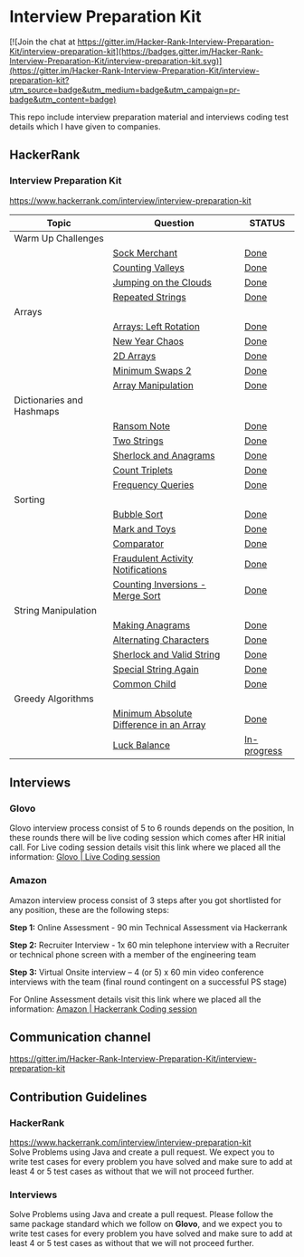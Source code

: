 # Interview Preparation Kit

[![Join the chat at https://gitter.im/Hacker-Rank-Interview-Preparation-Kit/interview-preparation-kit](https://badges.gitter.im/Hacker-Rank-Interview-Preparation-Kit/interview-preparation-kit.svg)](https://gitter.im/Hacker-Rank-Interview-Preparation-Kit/interview-preparation-kit?utm_source=badge&utm_medium=badge&utm_campaign=pr-badge&utm_content=badge)

This repo include interview preparation material and interviews coding test details which I have given to companies.

## HackerRank

### Interview Preparation Kit 
https://www.hackerrank.com/interview/interview-preparation-kit

| Topic                     | Question                                                                                                                                                                                                                             | STATUS                                                                                                                                                      |
|---------------------------|--------------------------------------------------------------------------------------------------------------------------------------------------------------------------------------------------------------------------------------|-------------------------------------------------------------------------------------------------------------------------------------------------------------|
| Warm Up Challenges        |                                                                                                                                                                                                                                      |                                                                                                                                                             |
|                           | [Sock Merchant](https://www.hackerrank.com/challenges/sock-merchant/problem?h_l=interview&playlist_slugs%5B%5D=interview-preparation-kit&playlist_slugs%5B%5D=warmup)                                                                | [Done](https://github.com/ammaralii/interview-preparation-kit/blob/main/src/main/java/hackerrank/warm_up_challenges/SalesByMatch.java)                      |
|                           | [Counting Valleys](https://www.hackerrank.com/challenges/counting-valleys/problem?h_l=interview&playlist_slugs%5B%5D=interview-preparation-kit&playlist_slugs%5B%5D=warmup)                                                          | [Done](https://github.com/ammaralii/interview-preparation-kit/blob/main/src/main/java/hackerrank/warm_up_challenges/CountingValleys.java)                   |
|                           | [Jumping on the Clouds](https://www.hackerrank.com/challenges/jumping-on-the-clouds/problem?h_l=interview&playlist_slugs%5B%5D=interview-preparation-kit&playlist_slugs%5B%5D=warmup)                                                | [Done](https://github.com/ammaralii/interview-preparation-kit/blob/main/src/main/java/hackerrank/warm_up_challenges/JumpingOnTheClouds.java)                |
|                           | [Repeated Strings](https://www.hackerrank.com/challenges/repeated-string/problem?h_l=interview&playlist_slugs%5B%5D=interview-preparation-kit&playlist_slugs%5B%5D=warmup)                                                           | [Done](https://github.com/ammaralii/interview-preparation-kit/blob/main/src/main/java/hackerrank/warm_up_challenges/RepeatedString.java)                    |
| Arrays                    |                                                                                                                                                                                                                                      |                                                                                                                                                             |
|                           | [Arrays: Left Rotation](https://www.hackerrank.com/challenges/ctci-array-left-rotation/problem?h_l=interview&playlist_slugs%5B%5D=interview-preparation-kit&playlist_slugs%5B%5D=arrays)                                             | [Done](https://github.com/ammaralii/interview-preparation-kit/blob/main/src/main/java/hackerrank/arrays/ArraysLeftRotation.java)                            |
|                           | [New Year Chaos](https://www.hackerrank.com/challenges/new-year-chaos/problem?h_l=interview&playlist_slugs%5B%5D=interview-preparation-kit&playlist_slugs%5B%5D=arrays)                                                              | [Done](https://github.com/ammaralii/interview-preparation-kit/blob/main/src/main/java/hackerrank/arrays/NewYearChaos.java)                                  |
|                           | [2D Arrays](https://www.hackerrank.com/challenges/2d-array/problem?h_l=interview&playlist_slugs%5B%5D=interview-preparation-kit&playlist_slugs%5B%5D=arrays)                                                                         | [Done](https://github.com/ammaralii/interview-preparation-kit/blob/main/src/main/java/hackerrank/arrays/TwoDArrayDS.java)                                   |
|                           | [Minimum Swaps 2](https://www.hackerrank.com/challenges/minimum-swaps-2/problem?h_l=interview&playlist_slugs%5B%5D=interview-preparation-kit&playlist_slugs%5B%5D=arrays)                                                            | [Done](https://github.com/ammaralii/interview-preparation-kit/blob/main/src/main/java/hackerrank/arrays/MinimumSwapsTwo.java)                               |
|                           | [Array Manipulation](https://www.hackerrank.com/challenges/crush/problem?h_l=interview&playlist_slugs%5B%5D=interview-preparation-kit&playlist_slugs%5B%5D=arrays)                                                                   | [Done](https://github.com/ammaralii/interview-preparation-kit/blob/main/src/main/java/hackerrank/arrays/ArrayManipulation.java)                             |
| Dictionaries and Hashmaps |                                                                                                                                                                                                                                      |                                                                                                                                                             |
|                           | [Ransom Note](https://www.hackerrank.com/challenges/ctci-ransom-note/problem?h_l=interview&playlist_slugs%5B%5D=interview-preparation-kit&playlist_slugs%5B%5D=dictionaries-hashmaps)                                                | [Done](https://github.com/ammaralii/interview-preparation-kit/blob/main/src/main/java/hackerrank/dictionaries_and_hashmaps/RansomNote.java)                 |
|                           | [Two Strings](https://www.hackerrank.com/challenges/two-strings/problem?h_l=interview&playlist_slugs%5B%5D=interview-preparation-kit&playlist_slugs%5B%5D=dictionaries-hashmaps)                                                     | [Done](https://github.com/ammaralii/interview-preparation-kit/blob/main/src/main/java/hackerrank/dictionaries_and_hashmaps/TwoStrings.java)                 |
|                           | [Sherlock and Anagrams](https://www.hackerrank.com/challenges/sherlock-and-anagrams/problem?h_l=interview&playlist_slugs%5B%5D=interview-preparation-kit&playlist_slugs%5B%5D=dictionaries-hashmaps)                                 | [Done](https://github.com/ammaralii/interview-preparation-kit/blob/main/src/main/java/hackerrank/dictionaries_and_hashmaps/SherLockAndAnagrams.java)        |
|                           | [Count Triplets](https://www.hackerrank.com/challenges/count-triplets-1/problem?h_l=interview&playlist_slugs%5B%5D=interview-preparation-kit&playlist_slugs%5B%5D=dictionaries-hashmaps)                                             | [Done](https://github.com/ammaralii/interview-preparation-kit/blob/main/src/main/java/hackerrank/dictionaries_and_hashmaps/CountTriplets.java)              |
|                           | [Frequency Queries](https://www.hackerrank.com/challenges/frequency-queries/problem?h_l=interview&playlist_slugs%5B%5D=interview-preparation-kit&playlist_slugs%5B%5D=dictionaries-hashmaps)                                         | [Done](https://github.com/ammaralii/interview-preparation-kit/blob/main/src/main/java/hackerrank/dictionaries_and_hashmaps/FrequencyQueries.java)           |
| Sorting                   |                                                                                                                                                                                                                                      |                                                                                                                                                             |
|                           | [Bubble Sort](https://www.hackerrank.com/challenges/ctci-bubble-sort/problem?h_l=interview&playlist_slugs%5B%5D=interview-preparation-kit&playlist_slugs%5B%5D=sorting)                                                              | [Done](https://github.com/ammaralii/interview-preparation-kit/blob/main/src/main/java/hackerrank/sorting/BubbleSort.java)                                   |
|                           | [Mark and Toys](https://www.hackerrank.com/challenges/mark-and-toys/problem?h_l=interview&playlist_slugs%5B%5D=interview-preparation-kit&playlist_slugs%5B%5D=sorting)                                                               | [Done](https://github.com/ammaralii/interview-preparation-kit/blob/main/src/main/java/hackerrank/sorting/MarkAndToys.java)                                  |
|                           | [Comparator](https://www.hackerrank.com/challenges/ctci-comparator-sorting/problem?h_l=interview&playlist_slugs%5B%5D=interview-preparation-kit&playlist_slugs%5B%5D=sorting)                                                        | [Done](https://github.com/ammaralii/interview-preparation-kit/blob/main/src/main/java/hackerrank/sorting/Comparator.java)                                   |
|                           | [Fraudulent Activity Notifications](https://www.hackerrank.com/challenges/fraudulent-activity-notifications/problem?h_l=interview&playlist_slugs%5B%5D=interview-preparation-kit&playlist_slugs%5B%5D=sorting)                       | [Done](https://github.com/ammaralii/interview-preparation-kit/blob/main/src/main/java/hackerrank/sorting/FraudulentActivityNotifications.java)              |
|                           | [Counting Inversions - Merge Sort](https://www.hackerrank.com/challenges/ctci-merge-sort/problem?h_l=interview&playlist_slugs%5B%5D=interview-preparation-kit&playlist_slugs%5B%5D=sorting)                                          | [Done](https://github.com/ammaralii/interview-preparation-kit/blob/main/src/main/java/hackerrank/sorting/MergeSortCountingInversions.java)                  |
| String Manipulation       |                                                                                                                                                                                                                                      |                                                                                                                                                             |
|                           | [Making Anagrams](https://www.hackerrank.com/challenges/ctci-making-anagrams/problem?h_l=interview&playlist_slugs%5B%5D=interview-preparation-kit&playlist_slugs%5B%5D=strings)                                                      | [Done](https://github.com/ammaralii/interview-preparation-kit/blob/main/src/main/java/hackerrank/string_manipulation/MakingAnagram.java)                    |
|                           | [Alternating Characters](https://www.hackerrank.com/challenges/alternating-characters/problem?h_l=interview&playlist_slugs%5B%5D=interview-preparation-kit&playlist_slugs%5B%5D=strings)                                             | [Done](https://github.com/ammaralii/interview-preparation-kit/blob/main/src/main/java/hackerrank/string_manipulation/AlternatingCharacters.java)            |
|                           | [Sherlock and Valid String](https://www.hackerrank.com/challenges/sherlock-and-valid-string/problem?h_l=interview&playlist_slugs%5B%5D=interview-preparation-kit&playlist_slugs%5B%5D=strings)                                       | [Done](https://github.com/ammaralii/interview-preparation-kit/blob/main/src/main/java/hackerrank/string_manipulation/SherlockAndValidString.java)           |
|                           | [Special String Again](https://www.hackerrank.com/challenges/special-palindrome-again/problem?h_l=interview&playlist_slugs%5B%5D=interview-preparation-kit&playlist_slugs%5B%5D=strings)                                             | [Done](https://github.com/ammaralii/interview-preparation-kit/blob/main/src/main/java/hackerrank/string_manipulation/SpecialStringAgain.java)               |
|                           | [Common Child](https://www.hackerrank.com/challenges/common-child/problem?h_l=interview&playlist_slugs%5B%5D=interview-preparation-kit&playlist_slugs%5B%5D=strings)                                                                 | [Done](https://github.com/ammaralii/interview-preparation-kit/blob/main/src/main/java/hackerrank/string_manipulation/CommonChild.java)                      |
| Greedy Algorithms         |                                                                                                                                                                                                                                      |                                                                                                                                                             |
|                           | [Minimum Absolute Difference in an Array](https://www.hackerrank.com/challenges/minimum-absolute-difference-in-an-array/problem?h_l=interview&playlist_slugs%5B%5D=interview-preparation-kit&playlist_slugs%5B%5D=greedy-algorithms) | [Done](https://github.com/ammaralii/interview-preparation-kit/blob/main/src/main/java/hackerrank/greedy_algorithms/MinimumAbsoluteDifferenceInAnArray.java) |
|                           | [Luck Balance](https://www.hackerrank.com/challenges/luck-balance/problem?h_l=interview&playlist_slugs%5B%5D=interview-preparation-kit&playlist_slugs%5B%5D=greedy-algorithms)                                                       | [In-progress](https://github.com/ammaralii/interview-preparation-kit/blob/main/src/main/java/hackerrank/greedy_algorithms/LuckBalance.java)                 |

## Interviews

### Glovo
Glovo interview process consist of 5 to 6 rounds depends on the position, In these rounds there will be live coding session
which comes after HR initial call. For Live coding session details visit this link where we placed all the information:
[Glovo | Live Coding session](https://github.com/ammaralii/interview-preparation-kit/tree/main/src/main/java/interviews/glovo)

### Amazon
Amazon interview process consist of 3 steps after you got shortlisted for any position, these are the following steps:

**Step 1:** Online Assessment - 90 min Technical Assessment via Hackerrank

**Step 2:** Recruiter Interview - 1x 60 min telephone interview with a Recruiter or technical phone
screen with a member of the engineering team

**Step 3:** Virtual Onsite interview – 4 (or 5) x 60 min video conference interviews with the team
(final round contingent on a successful PS stage)

For Online Assessment details visit this link where we placed all the information:
[Amazon | Hackerrank Coding session](https://github.com/ammaralii/interview-preparation-kit/tree/main/src/main/java/interviews/amazon)

## Communication channel

https://gitter.im/Hacker-Rank-Interview-Preparation-Kit/interview-preparation-kit

## Contribution Guidelines

### HackerRank
https://www.hackerrank.com/interview/interview-preparation-kit  <br/>
Solve Problems using Java and create a pull request. We expect you to write test cases for every problem you have solved
and make sure to add at least 4 or 5 test cases as without that we will not proceed further.

### Interviews
Solve Problems using Java and create a pull request. Please follow the same package standard which we follow on **Glovo**,
and we expect you to write test cases for every problem you have solved
and make sure to add at least 4 or 5 test cases as without that we will not proceed further.